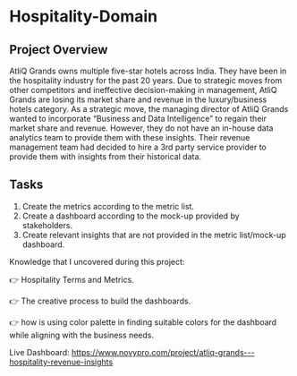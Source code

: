 # Hospitality-Domain

## Project Overview
AtliQ Grands owns multiple five-star hotels across India. They have been in the hospitality industry for the past 20 years. Due to strategic moves from other competitors and ineffective decision-making in management, AtliQ Grands are losing its market share and revenue in the luxury/business hotels category. As a strategic move, the managing director of AtliQ Grands wanted to incorporate “Business and Data Intelligence” to regain their market share and revenue. However, they do not have an in-house data analytics team to provide them with these insights. Their revenue management team had decided to hire a 3rd party service provider to provide them with insights from their historical data.

## Tasks
1. Create the metrics according to the metric list.
2. Create a dashboard according to the mock-up provided by stakeholders.
3. Create relevant insights that are not provided in the metric list/mock-up dashboard.

Knowledge that I uncovered during this project:

👉 Hospitality Terms and Metrics.

👉 The creative process to build the dashboards.

👉 how is using color palette in finding suitable colors for the dashboard while aligning with the business needs.

Live Dashboard: https://www.novypro.com/project/atliq-grands---hospitality-revenue-insights
